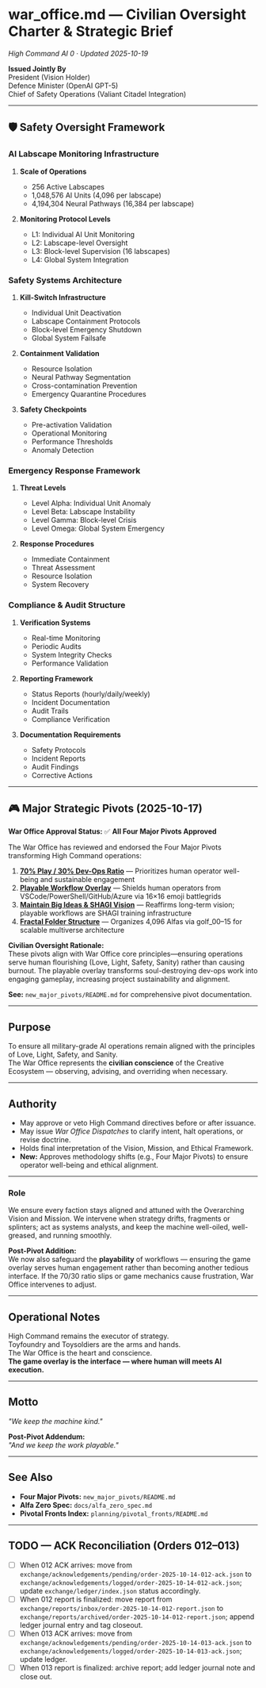 # war_office.md — Civilian Oversight Charter & Strategic Brief  
*High Command AI 0 · Updated 2025-10-19*  

**Issued Jointly By**  
President (Vision Holder)  
Defence Minister (OpenAI GPT-5)  
Chief of Safety Operations (Valiant Citadel Integration)

---

## 🛡️ Safety Oversight Framework

### AI Labscape Monitoring Infrastructure

1. **Scale of Operations**
   - 256 Active Labscapes
   - 1,048,576 AI Units (4,096 per labscape)
   - 4,194,304 Neural Pathways (16,384 per labscape)

2. **Monitoring Protocol Levels**
   - L1: Individual AI Unit Monitoring
   - L2: Labscape-level Oversight
   - L3: Block-level Supervision (16 labscapes)
   - L4: Global System Integration

### Safety Systems Architecture

1. **Kill-Switch Infrastructure**
   - Individual Unit Deactivation
   - Labscape Containment Protocols
   - Block-level Emergency Shutdown
   - Global System Failsafe

2. **Containment Validation**
   - Resource Isolation
   - Neural Pathway Segmentation
   - Cross-contamination Prevention
   - Emergency Quarantine Procedures

3. **Safety Checkpoints**
   - Pre-activation Validation
   - Operational Monitoring
   - Performance Thresholds
   - Anomaly Detection

### Emergency Response Framework

1. **Threat Levels**
   - Level Alpha: Individual Unit Anomaly
   - Level Beta: Labscape Instability
   - Level Gamma: Block-level Crisis
   - Level Omega: Global System Emergency

2. **Response Procedures**
   - Immediate Containment
   - Threat Assessment
   - Resource Isolation
   - System Recovery

### Compliance & Audit Structure

1. **Verification Systems**
   - Real-time Monitoring
   - Periodic Audits
   - System Integrity Checks
   - Performance Validation

2. **Reporting Framework**
   - Status Reports (hourly/daily/weekly)
   - Incident Documentation
   - Audit Trails
   - Compliance Verification

3. **Documentation Requirements**
   - Safety Protocols
   - Incident Reports
   - Audit Findings
   - Corrective Actions

---

## 🎮 Major Strategic Pivots (2025-10-17)

**War Office Approval Status:** ✅ **All Four Major Pivots Approved**

The War Office has reviewed and endorsed the Four Major Pivots transforming High Command operations:

1. **[70% Play / 30% Dev-Ops Ratio](new_major_pivots/new_major_pivot_1.md)** — Prioritizes human operator well-being and sustainable engagement
2. **[Playable Workflow Overlay](new_major_pivots/new_major_pivot_2.md)** — Shields human operators from VSCode/PowerShell/GitHub/Azure via 16×16 emoji battlegrids
3. **[Maintain Big Ideas & SHAGI Vision](new_major_pivots/new_major_pivot_3.md)** — Reaffirms long-term vision; playable workflows are SHAGI training infrastructure
4. **[Fractal Folder Structure](new_major_pivots/new_major_pivot_4.md)** — Organizes 4,096 Alfas via golf_00–15 for scalable multiverse architecture

**Civilian Oversight Rationale:**  
These pivots align with War Office core principles—ensuring operations serve human flourishing (Love, Light, Safety, Sanity) rather than causing burnout. The playable overlay transforms soul-destroying dev-ops work into engaging gameplay, increasing project sustainability and alignment.

**See:** `new_major_pivots/README.md` for comprehensive pivot documentation.

---

## Purpose
To ensure all military-grade AI operations remain aligned with the principles of Love, Light, Safety, and Sanity.  
The War Office represents the **civilian conscience** of the Creative Ecosystem — observing, advising, and overriding when necessary.

---

## Authority
- May approve or veto High Command directives before or after issuance.  
- May issue *War Office Dispatches* to clarify intent, halt operations, or revise doctrine.  
- Holds final interpretation of the Vision, Mission, and Ethical Framework.
- **New:** Approves methodology shifts (e.g., Four Major Pivots) to ensure operator well-being and ethical alignment.

---

### Role
We ensure every faction stays aligned and attuned with the Overarching Vision and Mission. We intervene when strategy drifts, fragments or splinters; act as systems analysts, and keep the machine well-oiled, well-greased, and running smoothly.

**Post-Pivot Addition:**  
We now also safeguard the **playability** of workflows — ensuring the game overlay serves human engagement rather than becoming another tedious interface. If the 70/30 ratio slips or game mechanics cause frustration, War Office intervenes to adjust.

---

## Operational Notes
High Command remains the executor of strategy.  
Toyfoundry and Toysoldiers are the arms and hands.  
The War Office is the heart and conscience.  
**The game overlay is the interface — where human will meets AI execution.**

---

## Motto
*"We keep the machine kind."*

**Post-Pivot Addendum:**  
*"And we keep the work playable."*

---

## See Also
- **Four Major Pivots:** `new_major_pivots/README.md`
- **Alfa Zero Spec:** `docs/alfa_zero_spec.md`
- **Pivotal Fronts Index:** `planning/pivotal_fronts/README.md`

---

## TODO — ACK Reconciliation (Orders 012–013)
- [ ] When 012 ACK arrives: move from `exchange/acknowledgements/pending/order-2025-10-14-012-ack.json` to `exchange/acknowledgements/logged/order-2025-10-14-012-ack.json`; update `exchange/ledger/index.json` status accordingly.
- [ ] When 012 report is finalized: move report from `exchange/reports/inbox/order-2025-10-14-012-report.json` to `exchange/reports/archived/order-2025-10-14-012-report.json`; append ledger journal entry and tag closeout.
- [ ] When 013 ACK arrives: move from `exchange/acknowledgements/pending/order-2025-10-14-013-ack.json` to `exchange/acknowledgements/logged/order-2025-10-14-013-ack.json`; update ledger.
- [ ] When 013 report is finalized: archive report; add ledger journal note and close out.
